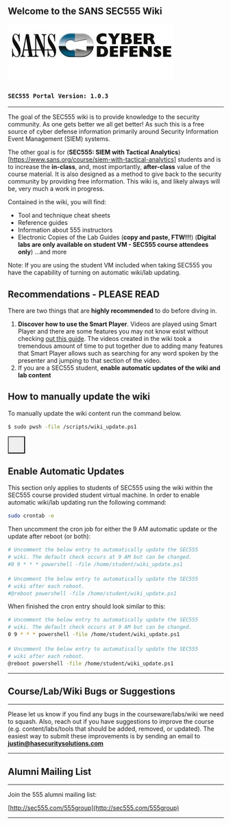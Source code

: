 <script>
function copyToClipboard(text) {
    if (window.clipboardData && window.clipboardData.setData) {
        // IE specific code path to prevent textarea being shown while dialog is visible.
        return clipboardData.setData("Text", text); 

    } else if (document.queryCommandSupported && document.queryCommandSupported("copy")) {
        var textarea = document.createElement("textarea");
        textarea.textContent = text;
        textarea.style.position = "fixed";  // Prevent scrolling to bottom of page in MS Edge.
        document.body.appendChild(textarea);
        textarea.select();
        try {
            return document.execCommand("copy");  // Security exception may be thrown by some browsers.
        } catch (ex) {
            console.warn("Copy to clipboard failed.", ex);
            return false;
        } finally {
            document.body.removeChild(textarea);
        }
    }
}
</script>

Welcome to the SANS SEC555 Wiki
----------


![Cyber Defense](CyberDefense_logo.jpg)
### **`SEC555 Portal Version: 1.0.3`**

---

The goal of the SEC555 wiki is to provide knowledge to the security community. As one gets better we all get better! As such this is a free source of cyber defense information primarily around Security Information Event Management (SIEM) systems.

The other goal is for (**SEC555: SIEM with Tactical Analytics**)[https://www.sans.org/course/siem-with-tactical-analytics] students and is to increase the **in-class**, and, most importantly, **after-class** value of the course material. It is also designed as a method to give back to the security community by providing free information. This wiki is, and likely always will be, very much a work in progress.

Contained in the wiki, you will find:

- Tool and technique cheat sheets
- Reference guides
- Information about 555 instructors
- Electronic Copies of the Lab Guides (**copy and paste, FTW!!!**) (**Digital labs are only available on student VM - SEC555 course attendees only**)
...and more

Note: If you are using the student VM included when taking SEC555 you have the capability of turning on automatic wiki/lab updating.

Recommendations - PLEASE READ
----------
There are two things that are **highly recommended** to do before diving in.

1. **Discover how to use the Smart Player**. Videos are played using Smart Player and there are some features you may not know exist without checking [out this guide](/Resources/SmartPlayer.md). The videos created in the wiki took a tremendous amount of time to put together due to adding many features that Smart Player allows such as searching for any word spoken by the presenter and jumping to that section of the video.
2. If you are a SEC555 student, **enable automatic updates of the wiki and lab content**

How to manually update the wiki
----------

To manually update the wiki content run the command below.

```bash
$ sudo pwsh -file /scripts/wiki_update.ps1
```

<button onclick="copyToClipboard('sudo pwsh  -file /scripts/wiki_update.ps1')" style="background-image: url(/clipboard.svg); background-repeat: no-repat; height: 40px; width: 40px;"> 
</button>

<p> </p>

Enable Automatic Updates
----------

This section only applies to students of SEC555 using the wiki within the SEC555 course provided student virtual machine. In order to enable automatic wiki/lab updating run the following command:

```bash
sudo crontab -e
```

Then uncomment the cron job for either the 9 AM automatic update or the update after reboot (or both):

```bash
# Uncomment the below entry to automatically update the SEC555
# wiki. The default check occurs at 9 AM but can be changed.
#0 9 * * * powershell -file /home/student/wiki_update.ps1

# Uncomment the below entry to automatically update the SEC555
# wiki after each reboot.
#@reboot powershell -file /home/student/wiki_update.ps1
```

When finished the cron entry should look similar to this:

```bash
# Uncomment the below entry to automatically update the SEC555
# wiki. The default check occurs at 9 AM but can be changed.
0 9 * * * powershell -file /home/student/wiki_update.ps1

# Uncomment the below entry to automatically update the SEC555
# wiki after each reboot.
@reboot powershell -file /home/student/wiki_update.ps1
```

---


Course/Lab/Wiki Bugs or Suggestions
----------

---

Please let us know if you find any bugs in the courseware/labs/wiki we need to squash. Also, reach out if you have suggestions to improve the course (e.g. content/labs/tools that should be added, removed, or updated). The easiest way to submit these improvements is by sending an email to **<justin@hasecuritysolutions.com>**

---

Alumni Mailing List
----------

---

Join the 555 alumni mailing list:

[http://sec555.com/555group](http://sec555.com/555group)

---

